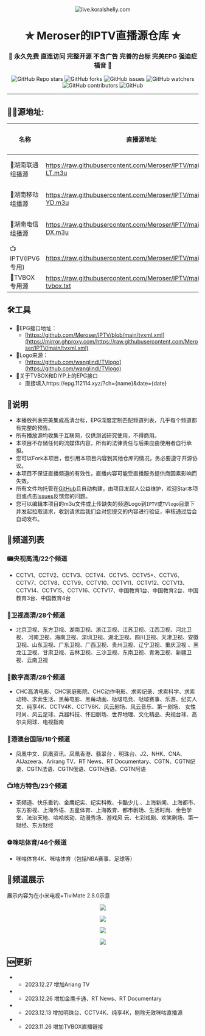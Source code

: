 <p align="center"><img alt="live.koralshelly.com" src="https://mirror.ghproxy.com/https://raw.githubusercontent.com/wanglindl/TVlogo/main/img/Hunan.png"></p>
<h1 align="center"> ✯ Meroser的IPTV直播源仓库 ✯ </h1>
<h3 align="center">🔕 永久免费 直连访问 完整开源 不含广告 完善的台标 完美EPG 强迫症福音 🔕</h3>

<p align="center">
<img alt="GitHub Repo stars" src="https://img.shields.io/github/stars/Meroser/IPTV">
<img alt="GitHub forks" src="https://img.shields.io/github/forks/Meroser/IPTV">
<img alt="GitHub issues" src="https://img.shields.io/github/issues/Meroser/IPTV">
<img alt="GitHub watchers" src="https://img.shields.io/github/watchers/Meroser/IPTV">
<img alt="GitHub contributors" src="https://img.shields.io/github/contributors/Meroser/IPTV">
<img alt="GitHub" src="https://img.shields.io/github/license/Meroser/IPTV">
</p>


---

## 🏄‍♀️源地址:

<table>
  <thead>
    <tr>
      <th>名称</th>
      <th>直播源地址</th>
      <th>频道数</th>
      <th>更新时间</th>
    </tr>
  </thead>
  <tbody>
    <tr>
      <td>🎠湖南联通组播源</td>
      <td><a href="https://mirror.ghproxy.com/https://raw.githubusercontent.com/Meroser/IPTV/main/m3u/IPTV-LT.m3u">https://raw.githubusercontent.com/Meroser/IPTV/main/m3u/IPTV-LT.m3u</a></td>
      <td>待完善</td>
      <td>2023.11.20</td>
    </tr>
    <tr>
      <td>🎡湖南移动组播源</td>
      <td><a href="https://mirror.ghproxy.com/https://raw.githubusercontent.com/Meroser/IPTV/main/m3u/IPTV-YD.m3u">https://raw.githubusercontent.com/Meroser/IPTV/main/m3u/IPTV-YD.m3u</a></td>
      <td>待完善</td>
      <td>2023.11.20</td>
    </tr>
    <tr>
      <td>🎢湖南电信组播源</td>
      <td><a href="https://mirror.ghproxy.com/https://raw.githubusercontent.com/Meroser/IPTV/main/m3u/IPTV-DX.m3u">https://raw.githubusercontent.com/Meroser/IPTV/main/m3u/IPTV-DX.m3u</a></td>
      <td>待完善</td>
      <td>2023.11.20</td>
    </tr>
    <tr>
      <td>📺IPTV(IPV6专用)</td>
      <td><a href="https://mirror.ghproxy.com/https://raw.githubusercontent.com/Meroser/IPTV/main/IPTV.m3u">https://raw.githubusercontent.com/Meroser/IPTV/main/IPTV.m3u</a></td>
      <td>165个</td>
      <td>2023.12.27</td>
    </tr>
    <tr>
      <td>🧢TVBOX专用源</td>
      <td><a href="https://mirror.ghproxy.com/https://raw.githubusercontent.com/Meroser/IPTV/main/IPTV-tvbox.txt">https://raw.githubusercontent.com/Meroser/IPTV/main/IPTV-tvbox.txt</a></td>
      <td>165个</td>
      <td>2023.12.27</td>
    </tr>
  </tbody>
</table>


## 🛠️工具
- 📆EPG接口地址：
  -  [https://github.com/Meroser/IPTV/blob/main/tvxml.xml](https://mirror.ghproxy.com/https://raw.githubusercontent.com/Meroser/IPTV/main/tvxml.xml)
- 📌Logo来源：
  -  [https://github.com/wanglindl/TVlogo](https://github.com/wanglindl/TVlogo)
- 📼关于TVBOX和DIYP上的EPG接口
  - 直接填入https://epg.112114.xyz/?ch={name}&date={date} 

## 📖说明
- 本播放列表完美集成高清台标，EPG深度定制匹配频道列表，几乎每个频道都有完整的预告。
- 所有播放源均收集于互联网，仅供测试研究使用，不得商用。
- 本项目不存储任何的流媒体内容，所有的法律责任与后果应由使用者自行承担。
- 您可以Fork本项目，但引用本项目内容到其他仓库的情况，务必要遵守开源协议。
- 本项目不保证直播频道的有效性，直播内容可能受直播服务提供商因素影响而失效。
- 所有文件均托管在[GitHub](https://github.com/Meroser/IPTV)且自动构建，由项目发起人公益维护，欢迎Star本项目或点击[Issues](https://github.com/Meroser/IPTV/issues/new/choose)反馈您的问题。
- 您可以编辑本项目的m3u文件或上传缺失的频道Logo到`IPTV`或`TVlogo`目录下并发起拉取请求，收到请求后我们会对您提交的内容进行验证，审核通过后会自动发布。

## 📒频道列表
### 📟央视高清/22个频道
- CCTV1、CCTV2、CCTV3、CCTV4、CCTV5、CCTV5+、CCTV6、CCTV7、CCTV8、CCTV9、CCTV10、CCTV11、CCTV12、CCTV13、CCTV14、CCTV15、CCTV16、CCTV17、中国教育1台、中国教育2台、中国教育3台、中国教育4台
### 📠卫视高清/28个频道
- 北京卫视、东方卫视、湖南卫视、浙江卫视、江苏卫视、江西卫视、河北卫视、 河南卫视、海南卫视、深圳卫视、湖北卫视、四川卫视、天津卫视、安徽卫视、山东卫视、广东卫视、广西卫视、贵州卫视、辽宁卫视、重庆卫视 、黑龙江卫视、甘肃卫视、吉林卫视、三沙卫视、东南卫视、青海卫视、新疆卫视、云南卫视
### 📱数字高清/28个频道
- CHC高清电影、CHC家庭影院、CHC动作电影、求索纪录、求索科学、求索动物、求索生活、黑莓电影、黑莓动画、哒啵电竞、哒啵赛事、乐游、纪实人文、纯享4K、CCTV4K、CCTV8K、风云剧场、风云音乐、第一剧场、 女性时尚、风云足球、兵器科技、怀旧剧场、世界地理、文化精品、央视台球、高尔夫网球、电视指南
### 📲港澳台国际/18个频道
- 凤凰中文、凤凰资讯、凤凰香港、翡翠台 、明珠台、J2、NHK、CNA、AlJazeera、Arirang TV、RT News、RT Documentary、CGTN、CGTN纪录、CGTN法语、CGTN俄语、CGTN西语、CGTN阿语
### 📺地方特色/23个频道
- 茶频道、快乐垂钓、金鹰纪实、纪实科教、卡酷少儿 、上海新闻、上海都市、东方影视、上海外语、五星体育、上海教育、都市剧场、生活时尚、金色学堂、法治天地、哈哈炫动、动漫秀场、游戏风 云、七彩戏剧、欢笑剧场、第一财经、东方财经
### ⚽咪咕体育/46个频道
- 咪咕体育4K、咪咕体育（包括NBA赛事、足球等）

## 🎦频道展示
展示内容为在小米电视+TiviMate 2.8.0示意
<p align="center"><img src="https://mirror.ghproxy.com/https://raw.githubusercontent.com/Meroser/IPTV/main/img/%E5%B1%95%E7%A4%BA%E5%9B%BE%E7%89%87%20(1).jpg"></p>
<p align="center"><img src="https://mirror.ghproxy.com/https://raw.githubusercontent.com/Meroser/IPTV/main/img/%E5%B1%95%E7%A4%BA%E5%9B%BE%E7%89%87%20(2).jpg"></p>
<p align="center"><img src="https://mirror.ghproxy.com/https://raw.githubusercontent.com/Meroser/IPTV/main/img/%E5%B1%95%E7%A4%BA%E5%9B%BE%E7%89%87%20(3).jpg"></p>
<p align="center"><img src="https://mirror.ghproxy.com/https://raw.githubusercontent.com/Meroser/IPTV/main/img/%E5%B1%95%E7%A4%BA%E5%9B%BE%E7%89%87%20(4).jpg"></p>

## 🆕更新
- - 2023.12.27 增加Ariang TV
- - 2023.12.26 增加金鹰卡通、RT News、RT Documentary
- - 2023.12.13 增加明珠台、CCTV4K、纯享4K，剔除无效咪咕直播源
- - 2023.11.26 增加TVBOX直播链接
